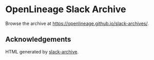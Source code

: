 # OpenLineage Slack Archive

Browse the archive at https://openlineage.github.io/slack-archives/.

## Acknowledgements

HTML generated by [slack-archive](https://github.com/felixrieseberg/slack-archive).